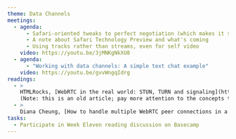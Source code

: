 ```yaml
---
theme: Data Channels
meetings:
  - agenda:
      - Safari-oriented tweaks to perfect negotiation (which makes it somewhat less perfect)
      - A note about Safari Technology Preview and what's coming
      - Using tracks rather than streams, even for self video
    video: https://youtu.be/3jMNKgNkXU8
  - agenda:
      - "Working with data channels: A simple text chat example"
    video: https://youtu.be/gvvWngqIdrg
readings:
  - >
    HTMLRocks, [WebRTC in the real world: STUN, TURN and signaling](https://www.html5rocks.com/en/tutorials/webrtc/infrastructure/)
    (Note: this is an old article; pay more attention to the concepts than the source examples)
  - >
    Diana Cheung, [How to handle multiple WebRTC peer connections in a single client](https://medium.com/@meetdianacheung/how-to-handle-multiple-webrtc-peer-connections-in-a-single-client-e316c452aad9)
tasks:
  - Participate in Week Eleven reading discussion on Basecamp
---
```

